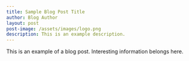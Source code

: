 ```yaml
---
title: Sample Blog Post Title
author: Blog Author
layout: post
post-image: /assets/images/logo.png
description: This is an example description.
---
```

This is an example of a blog post. Interesting information belongs here.